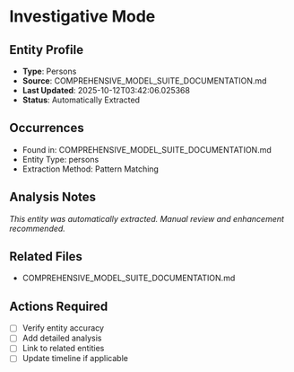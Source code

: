 # Investigative Mode

## Entity Profile
- **Type**: Persons
- **Source**: COMPREHENSIVE_MODEL_SUITE_DOCUMENTATION.md
- **Last Updated**: 2025-10-12T03:42:06.025368
- **Status**: Automatically Extracted

## Occurrences
- Found in: COMPREHENSIVE_MODEL_SUITE_DOCUMENTATION.md
- Entity Type: persons
- Extraction Method: Pattern Matching

## Analysis Notes
*This entity was automatically extracted. Manual review and enhancement recommended.*

## Related Files
- COMPREHENSIVE_MODEL_SUITE_DOCUMENTATION.md

## Actions Required
- [ ] Verify entity accuracy
- [ ] Add detailed analysis
- [ ] Link to related entities
- [ ] Update timeline if applicable
